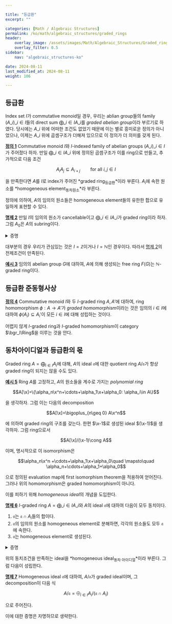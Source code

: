```yaml
---

title: "등급환"
excerpt: ""

categories: [Math / Algebraic Structures]
permalink: /ko/math/algebraic_structures/graded_rings
header:
    overlay_image: /assets/images/Math/Algebraic_Structures/Graded_rings.png
    overlay_filter: 0.5
sidebar: 
    nav: "algebraic_structures-ko"

date: 2024-08-11
last_modified_at: 2024-08-11
weight: 106

---
```


## 등급환

Index set $I$가 commutative monoid일 경우, 우리는 ablian group들의 family $(A\_i)\_{i\in I}$들의 direct sum $\bigoplus\_{i\in I} A\_i$를 *graded abelian group*이라 부르기로 하였다. 당시에는 $A\_i$ 위에 어떠한 조건도 없었기 때문에 이는 별로 흥미로운 정의가 아니었으나, 이제는 $A\_i$ 위에 곱셈구조가 더해져 있으므로 이 정의가 더 의미를 갖게 된다. 

<div class="definition" markdown="1">

<ins id="def1">**정의 1**</ins> Commutative monoid $I$와 $I$-indexed family of abelian groups $(A\_i)\_{i\in I}$가 주어졌다 하자. 만일 $\bigoplus\_{i\in I} A\_i$ 위에 정의된 곱셈구조가 이를 ring으로 만들고, 추가적으로 다음 조건

$$A_i A_j\subseteq A_{i+j}\qquad\text{for all $i,j\in I$}$$

을 만족한다면 $A$를 $I$로 index가 주어진 *graded ring<sub>등급환</sub>*이라 부른다. $A_i$에 속한 원소를 *homogeneous element<sub>동차원소</sub>*라 부른다.

</div>

정의에 의하여, $A$의 임의의 원소들은 homogeneous element들의 유한한 합으로 유일하게 표현할 수 있다. 

<div class="proposition" markdown="1">

<ins id="prop2">**명제 2**</ins> 만일 $I$의 임의의 원소가 cancellable이고 $\bigoplus\_{i\in I} A\_i$가 graded ring이라 하자. 그럼 $A_0$은 $A$의 subring이다. 

</div>
<details class="proof" markdown="1">
<summary>증명</summary>

$A_0A_0\subseteq A_0$으로부터 $A_0$이 곱셈에 대해 닫혀있음은 자명하다. 따라서 $A=\bigoplus A\_i$의 곱셈에 대한 항등원 $1$이 $A_0$에 속함을 보이면 충분하다. $1=\sum\_{i\in I} \epsilon_i$라 하자. 그럼 임의의 $\alpha\in A\_j$에 대하여, 

$$\alpha=1\alpha=\sum_{i\in I} \epsilon_i\alpha\in A_j$$

이고, 따라서 모든 $i\neq 0$에 대하서는 $\epsilon_i\alpha=0$이고, $i=0$에 대해서만 $\epsilon_0\alpha=\alpha$가 성립한다. 이제 $A$의 임의의 원소는 homogeneous element들의 합으로 나타낼 수 있으므로 증명이 완료된다. 

</details>

대부분의 경우 우리가 관심있는 것은 $I=\mathbb{Z}$이거나 $I= \mathbb{N}$인 경우이다. 따라서 [명제 2](#prop2)의 전제조건이 만족된다. 

<div class="example" markdown="1">

<ins id="ex3">**예시 3**</ins> 임의의 abelian group $G$에 대하여, $A$에 의해 생성되는 free ring $F(G)$는 $\mathbb{N}$-graded ring이다. 

</div>

## 등급환 준동형사상

<div class="definition" markdown="1">

<ins id="def4">**정의 4**</ins> Commutative monoid $I$와 두 $I$-graded ring $A,A'$에 대하여, ring homomorphism $\phi:A \rightarrow A'$가 *graded homomorphism*이라는 것은 임의의 $i\in I$에 대하여 $\phi(A_i)\subseteq A_i'$이 모든 $i\in I$에 대해 성립하는 것이다.

</div>

어렵지 않게 $I$-graded ring과 $I$-graded homomorphism이 category $\bgr_I\Ring$을 이루는 것을 안다. 

## 동차아이디얼과 등급환의 몫

Graded ring $A=\bigoplus_{i\in I} A_i$에 대해, $A$의 ideal $\mathfrak{a}$에 대한 quotient ring $A/\mathfrak{a}$가 항상 graded ring이 되지는 않을 수도 있다. 

<div class="example" markdown="1">

<ins id="ex5">**예시 5**</ins> Ring $A$를 고정하고, $A$의 원소들을 계수로 가지는 *polynomial ring*

$$A[\x]=\{\alpha_n\x^n+\cdots+\alpha_1\x+\alpha_0: \alpha_i\in A\}$$

을 생각하자. 그럼 이는 다음의 decomposition

$$A[\x]=\bigoplus_{n\geq 0} A\x^n$$

에 의하여 graded ring의 구조를 갖는다. 한편 $\x-1$로 생성된 ideal $(\x-1)$을 생각하자. 그럼 ring으로서

$$A[\x]/(\x-1)\cong A$$

이며, 명시적으로 이 isomorphism은

$$\alpha_n\x^n +\cdots+\alpha_1\x+\alpha_0\quad \mapsto\quad \alpha_n+\cdots+\alpha_1+\alpha_0$$

으로 정의된 evaluation map에 first isomorphism theorem을 적용하여 얻어진다. 그러나 위의 homomorphism은 graded homomorphism이 아니다.

</div>

이를 피하기 위해 *homogeneous ideal*의 개념을 도입한다.

<div class="proposition" markdown="1">

<ins id="prop6">**명제 6**</ins> $I$-graded ring $A=\bigoplus\_{i\in I} A\_i$와 $A$의 ideal $\mathfrak{a}$에 대하여 다음이 모두 동치이다. 

1. $\mathfrak{a}$는 $\mathfrak{a}\cap A_i$들의 합이다.
2. $\mathfrak{a}$의 임의의 원소를 homogeneous element로 분해하면, 각각의 원소들도 모두 $\mathfrak{a}$에 속한다. 
3. $\mathfrak{a}$는 homogeneous element로 생성된다.

</div>
<details class="proof" markdown="1">
<summary>증명</summary>

$A$의 원소로서, $\mathfrak{a}$의 모든 원소들은 homogeneous element들의 합으로 유일하게 나타난다. 따라서 처음 두 조건이 동치인 것은 자명하며, 1번 조건이 3번 조건을 함의하는 것 또한 자명하다. 이제 세 번째 조건을 가정하고 두 번째 조건을 증명한다. $\mathfrak{a}$가 homogeneous element들 $(x_j)_{j\in J}$로 생성된다 가정하자. 그럼 임의의 $x\in \mathfrak{a}$가 다음의 식

$$x=\sum_{j\in J} \alpha_j x_j,\qquad\text{$(\alpha_j)_{j\in J}$ finitely supported}$$

으로 나타난다. 이제 $\alpha_j$들 각각은 다시 $A$의 원소로서 homogeneous element들의 합

$$\alpha_j=\sum_{k\in K_j} \alpha_{jk},\qquad \text{$(\alpha_{jk})_{k\in K_j}$ finitely supported}$$

으로 나타난다. 따라서

$$x=\sum_{j\in J}\sum_{k\in K_j}\alpha_{jk}x_j,\qquad \text{$(\alpha_{jk})_{j\in J,k\in K_j}$ finitely supported}$$

이고, $\alpha_{jk}x_j$들은 모두 각각 homogeneous element들이며 모두 $\mathfrak{a}$에 속한다. 이로부터 2번 조건을 보일 수 있다.

</details>

위의 동치조건을 만족하는 ideal을 *homogeneous ideal<sub>동차 아이디얼</sub>*이라 부른다. 그럼 다음이 성립한다.

<div class="proposition" markdown="1">

<ins id="prop7">**명제 7**</ins> Homogeneous ideal $\mathfrak{a}$에 대하여, $A/\mathfrak{a}$가 graded ideal이며, 그 decomposition이 다음 식

$$A/\mathfrak{a}=\bigoplus_{i\in I}A_i/(\mathfrak{a}\cap A_i)$$

으로 주어진다.

</div>

이에 대한 증명은 자명하므로 생략한다.